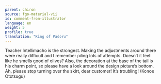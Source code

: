 ```yaml
---
parent: chiron
source: fgo-material-vii
id: comment-from-illustrator
language: en
weight: 5
profile: true
translation: "King of Padoru"
---
```


Teacher Intellimacho is the strongest. Making the adjustments around there were really difficult and I remember piling lots of attempts. Doesn’t it feel like he smells good of olives? Also, the decoration at the base of the tail is his charm point, so please have a look around the design picture’s bottom. Ah, please stop turning over the skirt, dear customer! It’s troubling! (Konoe Ototsugu)
